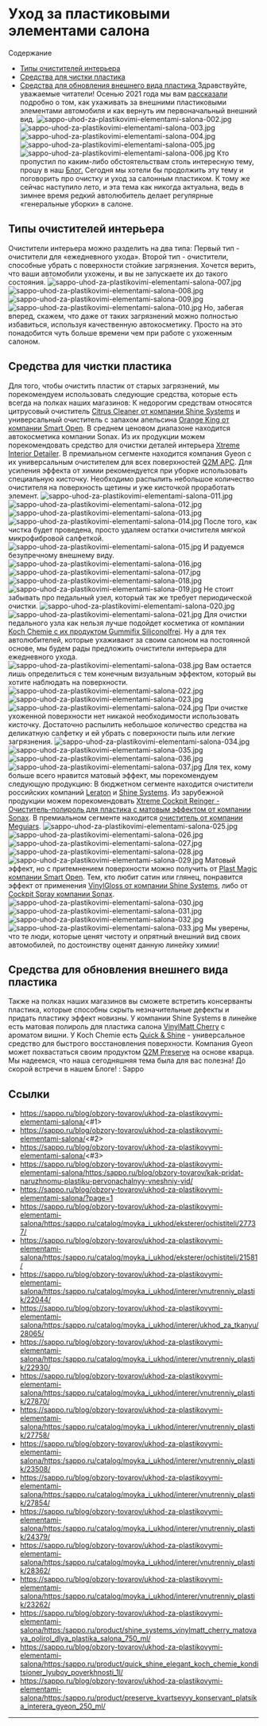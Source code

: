 # Уход за пластиковыми элементами салона

Содержание 
  * [Типы очистителей интерьера ](https://sappo.ru/blog/obzory-tovarov/ukhod-za-plastikovymi-elementami-salona/<#1>)
  * [Средства для чистки пластика](https://sappo.ru/blog/obzory-tovarov/ukhod-za-plastikovymi-elementami-salona/<#2>)
  * [Средства для обновления внешнего вида пластика ](https://sappo.ru/blog/obzory-tovarov/ukhod-za-plastikovymi-elementami-salona/<#3>) 
Здравствуйте, уважаемые читатели! 
Осенью 2021 года мы вам [рассказали](https://sappo.ru/blog/obzory-tovarov/ukhod-za-plastikovymi-elementami-salona/<https:/sappo.ru/blog/obzory-tovarov/kak-pridat-naruzhnomu-plastiku-pervonachalnyy-vneshniy-vid/>) подробно о том, как ухаживать за внешними пластиковыми элементами автомобиля и как вернуть им первоначальный внешний вид. 
![sappo-uhod-za-plastikovimi-elementami-salona-002.jpg](https://sappo.ru/blog/obzory-tovarov/ukhod-za-plastikovymi-elementami-salona/?page=1)
![sappo-uhod-za-plastikovimi-elementami-salona-003.jpg](https://sappo.ru/blog/obzory-tovarov/ukhod-za-plastikovymi-elementami-salona/?page=1)
![sappo-uhod-za-plastikovimi-elementami-salona-004.jpg](https://sappo.ru/blog/obzory-tovarov/ukhod-za-plastikovymi-elementami-salona/?page=1)
![sappo-uhod-za-plastikovimi-elementami-salona-005.jpg](https://sappo.ru/blog/obzory-tovarov/ukhod-za-plastikovymi-elementami-salona/?page=1)
![sappo-uhod-za-plastikovimi-elementami-salona-006.jpg](https://sappo.ru/blog/obzory-tovarov/ukhod-za-plastikovymi-elementami-salona/?page=1)
Кто пропустил по каким-либо обстоятельствам столь интересную тему, прошу в наш [Б](https://sappo.ru/blog/obzory-tovarov/ukhod-za-plastikovymi-elementami-salona/<https:/sappo.ru/blog/obzory-tovarov/kak-pridat-naruzhnomu-plastiku-pervonachalnyy-vneshniy-vid/>)[лог](https://sappo.ru/blog/obzory-tovarov/ukhod-za-plastikovymi-elementami-salona/<https:/sappo.ru/blog/obzory-tovarov/kak-pridat-naruzhnomu-plastiku-pervonachalnyy-vneshniy-vid/>)[.](https://sappo.ru/blog/obzory-tovarov/ukhod-za-plastikovymi-elementami-salona/<https:/sappo.ru/blog/obzory-tovarov/kak-pridat-naruzhnomu-plastiku-pervonachalnyy-vneshniy-vid/>)
Сегодня мы хотели бы продолжить эту тему и поговорить про очистку и уход за салонным пластиком. К тому же сейчас наступило лето, и эта тема как никогда актуальна, ведь в зимнее время редкий автолюбитель делает регулярные «генеральные уборки» в салоне. 
## Типы очистителей интерьера
Очистители интерьера можно разделить на два типа: 
Первый тип - очистители для «ежедневного ухода». Второй тип - очистители, способные убрать с поверхности стойкие загрязнения. 
Хочется верить, что ваши автомобили ухожены, и вы не запускаете их до такого состояния. 
![sappo-uhod-za-plastikovimi-elementami-salona-007.jpg](https://sappo.ru/blog/obzory-tovarov/ukhod-za-plastikovymi-elementami-salona/?page=1)
![sappo-uhod-za-plastikovimi-elementami-salona-008.jpg](https://sappo.ru/blog/obzory-tovarov/ukhod-za-plastikovymi-elementami-salona/?page=1)
![sappo-uhod-za-plastikovimi-elementami-salona-009.jpg](https://sappo.ru/blog/obzory-tovarov/ukhod-za-plastikovymi-elementami-salona/?page=1)
![sappo-uhod-za-plastikovimi-elementami-salona-010.jpg](https://sappo.ru/blog/obzory-tovarov/ukhod-za-plastikovymi-elementami-salona/?page=1)
Но, забегая вперед, скажем, что даже от таких загрязнений можно полностью избавиться, используя качественную автокосметику. Просто на это понадобится чуть больше времени чем при работе с ухоженным салоном. 
## Средства для чистки пластика
Для того, чтобы очистить пластик от старых загрязнений, мы порекомендуем использовать следующие средства, которые есть всегда на полках наших магазинов: 
К недорогим средствам относятся цитрусовый очиститель [Citrus Cleaner от компании Shine Systems](https://sappo.ru/blog/obzory-tovarov/ukhod-za-plastikovymi-elementami-salona/<https:/sappo.ru/catalog/moyka_i_ukhod/eksterer/ochistiteli/27737/>) и универсальный очиститель с запахом апельсина [Orange King от компании Smart Open](https://sappo.ru/blog/obzory-tovarov/ukhod-za-plastikovymi-elementami-salona/<https:/sappo.ru/catalog/moyka_i_ukhod/eksterer/ochistiteli/21581/>). В среднем ценовом диапазоне находится автокосметика компании Sonax. Из их продукции можем порекомендовать средство для очистки деталей интерьера [Xtreme Interior Detailer](https://sappo.ru/blog/obzory-tovarov/ukhod-za-plastikovymi-elementami-salona/<https:/sappo.ru/catalog/moyka_i_ukhod/interer/vnutrenniy_plastik/22044/>). В премиальном сегменте находится компания Gyeon с их универсальным очистителем для всех поверхностей [Q2M APC](https://sappo.ru/blog/obzory-tovarov/ukhod-za-plastikovymi-elementami-salona/<https:/sappo.ru/catalog/moyka_i_ukhod/interer/ukhod_za_tkanyu/28065/>). 
Для усиления эффекта от химии рекомендуется при уборке использовать специальную кисточку. Необходимо распылить небольшое количество очистителя на поверхность щетины и уже кисточкой проработать элемент. 
![sappo-uhod-za-plastikovimi-elementami-salona-011.jpg](https://sappo.ru/blog/obzory-tovarov/ukhod-za-plastikovymi-elementami-salona/?page=1)
![sappo-uhod-za-plastikovimi-elementami-salona-012.jpg](https://sappo.ru/blog/obzory-tovarov/ukhod-za-plastikovymi-elementami-salona/?page=1)
![sappo-uhod-za-plastikovimi-elementami-salona-013.jpg](https://sappo.ru/blog/obzory-tovarov/ukhod-za-plastikovymi-elementami-salona/?page=1)
![sappo-uhod-za-plastikovimi-elementami-salona-014.jpg](https://sappo.ru/blog/obzory-tovarov/ukhod-za-plastikovymi-elementami-salona/?page=1)
После того, как чистка будет проведена, просто удаляем остатки очистителя мягкой микрофибровой салфеткой. 
![sappo-uhod-za-plastikovimi-elementami-salona-015.jpg](https://sappo.ru/blog/obzory-tovarov/ukhod-za-plastikovymi-elementami-salona/?page=1)
И радуемся безупречному внешнему виду. 
![sappo-uhod-za-plastikovimi-elementami-salona-016.jpg](https://sappo.ru/blog/obzory-tovarov/ukhod-za-plastikovymi-elementami-salona/?page=1)
![sappo-uhod-za-plastikovimi-elementami-salona-017.jpg](https://sappo.ru/blog/obzory-tovarov/ukhod-za-plastikovymi-elementami-salona/?page=1)
![sappo-uhod-za-plastikovimi-elementami-salona-018.jpg](https://sappo.ru/blog/obzory-tovarov/ukhod-za-plastikovymi-elementami-salona/?page=1)
![sappo-uhod-za-plastikovimi-elementami-salona-019.jpg](https://sappo.ru/blog/obzory-tovarov/ukhod-za-plastikovymi-elementami-salona/?page=1)
Не стоит забывать про педальный узел, который так же требует периодической очистки. 
![sappo-uhod-za-plastikovimi-elementami-salona-020.jpg](https://sappo.ru/blog/obzory-tovarov/ukhod-za-plastikovymi-elementami-salona/?page=1)
![sappo-uhod-za-plastikovimi-elementami-salona-021.jpg](https://sappo.ru/blog/obzory-tovarov/ukhod-za-plastikovymi-elementami-salona/?page=1)
Для очистки педального узла как нельзя лучше подойдет косметика от компании [Koch Chemie с их продуктом Gummifix Siliconolfrei](https://sappo.ru/blog/obzory-tovarov/ukhod-za-plastikovymi-elementami-salona/<https:/sappo.ru/catalog/moyka_i_ukhod/interer/vnutrenniy_plastik/22930/>). 
Ну а для тех автолюбителей, которые ухаживают за своим салоном на постоянной основе, мы будем рады предложить очистители интерьера для ежедневного ухода. 
![sappo-uhod-za-plastikovimi-elementami-salona-038.jpg](https://sappo.ru/blog/obzory-tovarov/ukhod-za-plastikovymi-elementami-salona/?page=1)
Вам остается лишь определиться с тем конечным визуальным эффектом, который вы хотите наблюдать на поверхности. 
![sappo-uhod-za-plastikovimi-elementami-salona-022.jpg](https://sappo.ru/blog/obzory-tovarov/ukhod-za-plastikovymi-elementami-salona/?page=1)
![sappo-uhod-za-plastikovimi-elementami-salona-023.jpg](https://sappo.ru/blog/obzory-tovarov/ukhod-za-plastikovymi-elementami-salona/?page=1)
![sappo-uhod-za-plastikovimi-elementami-salona-024.jpg](https://sappo.ru/blog/obzory-tovarov/ukhod-za-plastikovymi-elementami-salona/?page=1)
При очистке ухоженной поверхности нет никакой необходимости использовать кисточку. Достаточно распылить небольшое количество средства на деликатную салфетку и ей убрать с поверхности пыль или легкие загрязнения. 
![sappo-uhod-za-plastikovimi-elementami-salona-034.jpg](https://sappo.ru/blog/obzory-tovarov/ukhod-za-plastikovymi-elementami-salona/?page=1)
![sappo-uhod-za-plastikovimi-elementami-salona-035.jpg](https://sappo.ru/blog/obzory-tovarov/ukhod-za-plastikovymi-elementami-salona/?page=1)
![sappo-uhod-za-plastikovimi-elementami-salona-036.jpg](https://sappo.ru/blog/obzory-tovarov/ukhod-za-plastikovymi-elementami-salona/?page=1)
![sappo-uhod-za-plastikovimi-elementami-salona-037.jpg](https://sappo.ru/blog/obzory-tovarov/ukhod-za-plastikovymi-elementami-salona/?page=1)
Для тех, кому больше всего нравится матовый эффект, мы порекомендуем следующую продукцию: 
В бюджетном сегменте находится очистители российских компаний [Leraton](https://sappo.ru/blog/obzory-tovarov/ukhod-za-plastikovymi-elementami-salona/<https:/sappo.ru/catalog/moyka_i_ukhod/interer/vnutrenniy_plastik/27870/>) и [Shine Systems](https://sappo.ru/blog/obzory-tovarov/ukhod-za-plastikovymi-elementami-salona/<https:/sappo.ru/catalog/moyka_i_ukhod/interer/vnutrenniy_plastik/27758/>). Из зарубежной продукции можем порекомендовать [Xtreme Cockpit Reinger - Очиститель-полироль для пластика с матовым эффектом от компании Sonax](https://sappo.ru/blog/obzory-tovarov/ukhod-za-plastikovymi-elementami-salona/<https:/sappo.ru/catalog/moyka_i_ukhod/interer/vnutrenniy_plastik/23508/>). В премиальном сегменте находится [очиститель от компании Meguiars](https://sappo.ru/blog/obzory-tovarov/ukhod-za-plastikovymi-elementami-salona/<https:/sappo.ru/catalog/moyka_i_ukhod/interer/vnutrenniy_plastik/27854/>). 
![sappo-uhod-za-plastikovimi-elementami-salona-025.jpg](https://sappo.ru/blog/obzory-tovarov/ukhod-za-plastikovymi-elementami-salona/?page=1)
![sappo-uhod-za-plastikovimi-elementami-salona-026.jpg](https://sappo.ru/blog/obzory-tovarov/ukhod-za-plastikovymi-elementami-salona/?page=1)
![sappo-uhod-za-plastikovimi-elementami-salona-027.jpg](https://sappo.ru/blog/obzory-tovarov/ukhod-za-plastikovymi-elementami-salona/?page=1)
![sappo-uhod-za-plastikovimi-elementami-salona-028.jpg](https://sappo.ru/blog/obzory-tovarov/ukhod-za-plastikovymi-elementami-salona/?page=1)
![sappo-uhod-za-plastikovimi-elementami-salona-029.jpg](https://sappo.ru/blog/obzory-tovarov/ukhod-za-plastikovymi-elementami-salona/?page=1)
Матовый эффект, но с притемнением поверхности можно получить от [Plast Magic компании Smart Open](https://sappo.ru/blog/obzory-tovarov/ukhod-za-plastikovymi-elementami-salona/<https:/sappo.ru/catalog/moyka_i_ukhod/interer/vnutrenniy_plastik/24379/>). 
Тем, кто любит сатин или глянец, понравится эффект от применения [VinylGloss от компании Shine Systems](https://sappo.ru/blog/obzory-tovarov/ukhod-za-plastikovymi-elementami-salona/<https:/sappo.ru/catalog/moyka_i_ukhod/interer/vnutrenniy_plastik/28362/>), либо от [Cockpit Spray компании Sonax](https://sappo.ru/blog/obzory-tovarov/ukhod-za-plastikovymi-elementami-salona/<https:/sappo.ru/catalog/moyka_i_ukhod/interer/vnutrenniy_plastik/23262/>). 
![sappo-uhod-za-plastikovimi-elementami-salona-030.jpg](https://sappo.ru/blog/obzory-tovarov/ukhod-za-plastikovymi-elementami-salona/?page=1)
![sappo-uhod-za-plastikovimi-elementami-salona-031.jpg](https://sappo.ru/blog/obzory-tovarov/ukhod-za-plastikovymi-elementami-salona/?page=1)
![sappo-uhod-za-plastikovimi-elementami-salona-032.jpg](https://sappo.ru/blog/obzory-tovarov/ukhod-za-plastikovymi-elementami-salona/?page=1)
![sappo-uhod-za-plastikovimi-elementami-salona-033.jpg](https://sappo.ru/blog/obzory-tovarov/ukhod-za-plastikovymi-elementami-salona/?page=1)
Мы уверены, что те люди, которые ценят чистоту и опрятный внешний вид своих автомобилей, по достоинству оценят данную линейку химии! 
## Средства для обновления внешнего вида пластика
Также на полках наших магазинов вы сможете встретить консерванты пластика, которые способны скрыть незначительные дефекты и придать пластику эффект новизны. У компании Shine Systems в линейке есть матовая полироль для пластика салона [VinylMatt Cherry](https://sappo.ru/blog/obzory-tovarov/ukhod-za-plastikovymi-elementami-salona/<https:/sappo.ru/product/shine_systems_vinylmatt_cherry_matovaya_polirol_dlya_plastika_salona_750_ml/>) с ароматом вишни. У Koch Chemie есть [Quick & Shine](https://sappo.ru/blog/obzory-tovarov/ukhod-za-plastikovymi-elementami-salona/<https:/sappo.ru/product/quick_shine_elegant_koch_chemie_konditsioner_lyuboy_poverkhnosti_1l/>) - универсальное средство для быстрого восстановления поверхности. Компания Gyeon может похвастаться своим продуктом [Q2M Preserve](https://sappo.ru/blog/obzory-tovarov/ukhod-za-plastikovymi-elementami-salona/<https:/sappo.ru/product/preserve_kvartsevyy_konservant_platsika_interera_gyeon_250_ml/>) на основе кварца. 
Мы надеемся, что наша сегодняшняя тема была для вас полезна! 
До скорой встречи в нашем Блоге! 
: Sappo

## Ссылки

- https://sappo.ru/blog/obzory-tovarov/ukhod-za-plastikovymi-elementami-salona/<#1>
- https://sappo.ru/blog/obzory-tovarov/ukhod-za-plastikovymi-elementami-salona/<#2>
- https://sappo.ru/blog/obzory-tovarov/ukhod-za-plastikovymi-elementami-salona/<#3>
- https://sappo.ru/blog/obzory-tovarov/ukhod-za-plastikovymi-elementami-salona/<https:/sappo.ru/blog/obzory-tovarov/kak-pridat-naruzhnomu-plastiku-pervonachalnyy-vneshniy-vid/>
- https://sappo.ru/blog/obzory-tovarov/ukhod-za-plastikovymi-elementami-salona/?page=1
- https://sappo.ru/blog/obzory-tovarov/ukhod-za-plastikovymi-elementami-salona/<https:/sappo.ru/catalog/moyka_i_ukhod/eksterer/ochistiteli/27737/>
- https://sappo.ru/blog/obzory-tovarov/ukhod-za-plastikovymi-elementami-salona/<https:/sappo.ru/catalog/moyka_i_ukhod/eksterer/ochistiteli/21581/>
- https://sappo.ru/blog/obzory-tovarov/ukhod-za-plastikovymi-elementami-salona/<https:/sappo.ru/catalog/moyka_i_ukhod/interer/vnutrenniy_plastik/22044/>
- https://sappo.ru/blog/obzory-tovarov/ukhod-za-plastikovymi-elementami-salona/<https:/sappo.ru/catalog/moyka_i_ukhod/interer/ukhod_za_tkanyu/28065/>
- https://sappo.ru/blog/obzory-tovarov/ukhod-za-plastikovymi-elementami-salona/<https:/sappo.ru/catalog/moyka_i_ukhod/interer/vnutrenniy_plastik/22930/>
- https://sappo.ru/blog/obzory-tovarov/ukhod-za-plastikovymi-elementami-salona/<https:/sappo.ru/catalog/moyka_i_ukhod/interer/vnutrenniy_plastik/27870/>
- https://sappo.ru/blog/obzory-tovarov/ukhod-za-plastikovymi-elementami-salona/<https:/sappo.ru/catalog/moyka_i_ukhod/interer/vnutrenniy_plastik/27758/>
- https://sappo.ru/blog/obzory-tovarov/ukhod-za-plastikovymi-elementami-salona/<https:/sappo.ru/catalog/moyka_i_ukhod/interer/vnutrenniy_plastik/23508/>
- https://sappo.ru/blog/obzory-tovarov/ukhod-za-plastikovymi-elementami-salona/<https:/sappo.ru/catalog/moyka_i_ukhod/interer/vnutrenniy_plastik/27854/>
- https://sappo.ru/blog/obzory-tovarov/ukhod-za-plastikovymi-elementami-salona/<https:/sappo.ru/catalog/moyka_i_ukhod/interer/vnutrenniy_plastik/24379/>
- https://sappo.ru/blog/obzory-tovarov/ukhod-za-plastikovymi-elementami-salona/<https:/sappo.ru/catalog/moyka_i_ukhod/interer/vnutrenniy_plastik/28362/>
- https://sappo.ru/blog/obzory-tovarov/ukhod-za-plastikovymi-elementami-salona/<https:/sappo.ru/catalog/moyka_i_ukhod/interer/vnutrenniy_plastik/23262/>
- https://sappo.ru/blog/obzory-tovarov/ukhod-za-plastikovymi-elementami-salona/<https:/sappo.ru/product/shine_systems_vinylmatt_cherry_matovaya_polirol_dlya_plastika_salona_750_ml/>
- https://sappo.ru/blog/obzory-tovarov/ukhod-za-plastikovymi-elementami-salona/<https:/sappo.ru/product/quick_shine_elegant_koch_chemie_konditsioner_lyuboy_poverkhnosti_1l/>
- https://sappo.ru/blog/obzory-tovarov/ukhod-za-plastikovymi-elementami-salona/<https:/sappo.ru/product/preserve_kvartsevyy_konservant_platsika_interera_gyeon_250_ml/>

---


